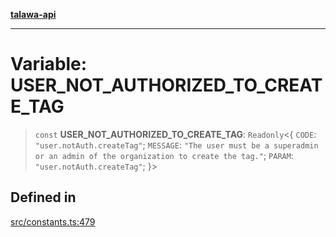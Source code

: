 [**talawa-api**](../../README.md)

***

# Variable: USER\_NOT\_AUTHORIZED\_TO\_CREATE\_TAG

> `const` **USER\_NOT\_AUTHORIZED\_TO\_CREATE\_TAG**: `Readonly`\<\{ `CODE`: `"user.notAuth.createTag"`; `MESSAGE`: `"The user must be a superadmin or an admin of the organization to create the tag."`; `PARAM`: `"user.notAuth.createTag"`; \}\>

## Defined in

[src/constants.ts:479](https://github.com/Suyash878/talawa-api/blob/095e6964ce2a06c1c30d1acf81b6162203f1db91/src/constants.ts#L479)
